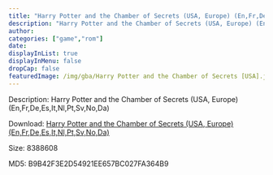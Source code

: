 ```yaml
---
title: "Harry Potter and the Chamber of Secrets (USA, Europe) (En,Fr,De,Es,It,Nl,Pt,Sv,No,Da)"
description: "Harry Potter and the Chamber of Secrets (USA, Europe) (En,Fr,De,Es,It,Nl,Pt,Sv,No,Da)"
author: 
categories: ["game","rom"]
date: 
displayInList: true
displayInMenu: false
dropCap: false
featuredImage: /img/gba/Harry Potter and the Chamber of Secrets [USA].jpg
---
```


Description: Harry Potter and the Chamber of Secrets (USA, Europe) (En,Fr,De,Es,It,Nl,Pt,Sv,No,Da)

Download: <a style="text-decoration:underline;" href="https://mega.nz/#!7fJiAAyR!KwPQkvTe4TkEPXxeqqC5s6WPS2EZ6oWEzWQV6sVPPD8" target = "_blank" rel = "nofollow" > Harry Potter and the Chamber of Secrets (USA, Europe) (En,Fr,De,Es,It,Nl,Pt,Sv,No,Da)</a>

Size: 8388608

MD5: B9B42F3E2D54921EE657BC027FA364B9

